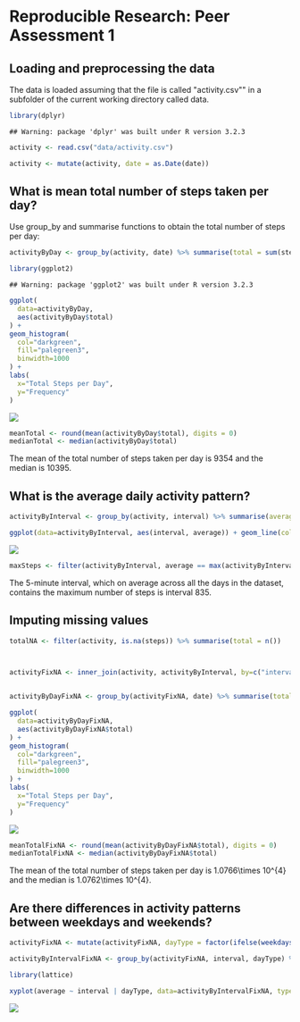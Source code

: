 # Reproducible Research: Peer Assessment 1




## Loading and preprocessing the data
The data is loaded assuming that the file is called "activity.csv"" in a subfolder of the current working directory called data.


```r
library(dplyr)
```

```
## Warning: package 'dplyr' was built under R version 3.2.3
```

```r
activity <- read.csv("data/activity.csv")

activity <- mutate(activity, date = as.Date(date))
```


## What is mean total number of steps taken per day?

Use group_by and summarise functions to obtain the total number of steps per day:


```r
activityByDay <- group_by(activity, date) %>% summarise(total = sum(steps, na.rm=TRUE))

library(ggplot2)
```

```
## Warning: package 'ggplot2' was built under R version 3.2.3
```

```r
ggplot(
  data=activityByDay, 
  aes(activityByDay$total)
) +
geom_histogram(
  col="darkgreen",
  fill="palegreen3",
  binwidth=1000
) + 
labs(
  x="Total Steps per Day", 
  y="Frequency"
)
```

![](figure/summariseData-1.png)

```r
meanTotal <- round(mean(activityByDay$total), digits = 0)
medianTotal <- median(activityByDay$total)
```

The mean of the total number of steps taken per day is 9354 and the median is 10395.



## What is the average daily activity pattern?


```r
activityByInterval <- group_by(activity, interval) %>% summarise(average = mean(steps, na.rm=TRUE))

ggplot(data=activityByInterval, aes(interval, average)) + geom_line(col="darkgreen") + labs(x="Interval", y="Average across all days")
```

![](figure/summariseByInterval-1.png)

```r
maxSteps <- filter(activityByInterval, average == max(activityByInterval$average))$interval
```

The 5-minute interval, which on average across all the days in the dataset, contains the maximum number of steps is interval 835.



## Imputing missing values


```r
totalNA <- filter(activity, is.na(steps)) %>% summarise(total = n())



activityFixNA <- inner_join(activity, activityByInterval, by=c("interval" = "interval")) %>% mutate(steps = ifelse(is.na(steps), round(average, digits=0), steps)) %>% select(steps, date, interval)


activityByDayFixNA <- group_by(activityFixNA, date) %>% summarise(total = sum(steps))

ggplot(
  data=activityByDayFixNA, 
  aes(activityByDayFixNA$total)
) +
geom_histogram(
  col="darkgreen",
  fill="palegreen3",
  binwidth=1000
) + 
labs(
  x="Total Steps per Day", 
  y="Frequency"
)
```

![](figure/missingValues-1.png)

```r
meanTotalFixNA <- round(mean(activityByDayFixNA$total), digits = 0)
medianTotalFixNA <- median(activityByDayFixNA$total)
```

The mean of the total number of steps taken per day is 1.0766\times 10^{4} and the median is 1.0762\times 10^{4}.




## Are there differences in activity patterns between weekdays and weekends?


```r
activityFixNA <- mutate(activityFixNA, dayType = factor(ifelse(weekdays(date)=="Saturday" | weekdays(date)=="Sunday", "weekend", "weekday")))

activityByIntervalFixNA <- group_by(activityFixNA, interval, dayType) %>% summarise(average = mean(steps))

library(lattice)

xyplot(average ~ interval | dayType, data=activityByIntervalFixNA, type="l", xlab="Interval", ylab="Number of steps", layout=c(1,2), col="darkgreen")
```

![](figure/weekdays-1.png)



